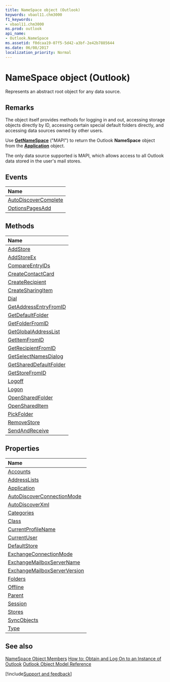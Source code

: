 ```yaml
---
title: NameSpace object (Outlook)
keywords: vbaol11.chm3000
f1_keywords:
- vbaol11.chm3000
ms.prod: outlook
api_name:
- Outlook.NameSpace
ms.assetid: f0dcaa19-07f5-5d42-a3bf-2e42b7885644
ms.date: 06/08/2017
localization_priority: Normal
---
```



# NameSpace object (Outlook)

Represents an abstract root object for any data source.


## Remarks

The object itself provides methods for logging in and out, accessing storage objects directly by ID, accessing certain special default folders directly, and accessing data sources owned by other users.

Use  **[GetNameSpace](Outlook.Application.GetNamespace.md)** ("MAPI") to return the Outlook **NameSpace** object from the **[Application](Outlook.Application.md)** object.

The only data source supported is MAPI, which allows access to all Outlook data stored in the user's mail stores.


## Events



|Name|
|:-----|
|[AutoDiscoverComplete](Outlook.NameSpace.AutoDiscoverComplete.md)|
|[OptionsPagesAdd](Outlook.NameSpace.OptionsPagesAdd.md)|

## Methods



|Name|
|:-----|
|[AddStore](Outlook.NameSpace.AddStore.md)|
|[AddStoreEx](Outlook.NameSpace.AddStoreEx.md)|
|[CompareEntryIDs](Outlook.NameSpace.CompareEntryIDs.md)|
|[CreateContactCard](Outlook.NameSpace.CreateContactCard.md)|
|[CreateRecipient](Outlook.NameSpace.CreateRecipient.md)|
|[CreateSharingItem](Outlook.NameSpace.CreateSharingItem.md)|
|[Dial](Outlook.NameSpace.Dial.md)|
|[GetAddressEntryFromID](Outlook.NameSpace.GetAddressEntryFromID.md)|
|[GetDefaultFolder](Outlook.NameSpace.GetDefaultFolder.md)|
|[GetFolderFromID](Outlook.NameSpace.GetFolderFromID.md)|
|[GetGlobalAddressList](Outlook.NameSpace.GetGlobalAddressList.md)|
|[GetItemFromID](Outlook.NameSpace.GetItemFromID.md)|
|[GetRecipientFromID](Outlook.NameSpace.GetRecipientFromID.md)|
|[GetSelectNamesDialog](Outlook.NameSpace.GetSelectNamesDialog.md)|
|[GetSharedDefaultFolder](Outlook.NameSpace.GetSharedDefaultFolder.md)|
|[GetStoreFromID](Outlook.NameSpace.GetStoreFromID.md)|
|[Logoff](Outlook.NameSpace.Logoff.md)|
|[Logon](Outlook.NameSpace.Logon.md)|
|[OpenSharedFolder](Outlook.NameSpace.OpenSharedFolder.md)|
|[OpenSharedItem](Outlook.NameSpace.OpenSharedItem.md)|
|[PickFolder](Outlook.NameSpace.PickFolder.md)|
|[RemoveStore](Outlook.NameSpace.RemoveStore.md)|
|[SendAndReceive](Outlook.NameSpace.SendAndReceive.md)|

## Properties



|Name|
|:-----|
|[Accounts](Outlook.NameSpace.Accounts.md)|
|[AddressLists](Outlook.NameSpace.AddressLists.md)|
|[Application](Outlook.NameSpace.Application.md)|
|[AutoDiscoverConnectionMode](Outlook.NameSpace.AutoDiscoverConnectionMode.md)|
|[AutoDiscoverXml](Outlook.NameSpace.AutoDiscoverXml.md)|
|[Categories](Outlook.NameSpace.Categories.md)|
|[Class](Outlook.NameSpace.Class.md)|
|[CurrentProfileName](Outlook.NameSpace.CurrentProfileName.md)|
|[CurrentUser](Outlook.NameSpace.CurrentUser.md)|
|[DefaultStore](Outlook.NameSpace.DefaultStore.md)|
|[ExchangeConnectionMode](Outlook.NameSpace.ExchangeConnectionMode.md)|
|[ExchangeMailboxServerName](Outlook.NameSpace.ExchangeMailboxServerName.md)|
|[ExchangeMailboxServerVersion](Outlook.NameSpace.ExchangeMailboxServerVersion.md)|
|[Folders](Outlook.NameSpace.Folders.md)|
|[Offline](Outlook.NameSpace.Offline.md)|
|[Parent](Outlook.NameSpace.Parent.md)|
|[Session](Outlook.NameSpace.Session.md)|
|[Stores](Outlook.NameSpace.Stores.md)|
|[SyncObjects](Outlook.NameSpace.SyncObjects.md)|
|[Type](Outlook.NameSpace.Type.md)|

## See also


[NameSpace Object Members](overview/Outlook.md)
[How to: Obtain and Log On to an Instance of Outlook](../outlook/How-to/Security/obtain-and-log-on-to-an-instance-of-outlook.md)
[Outlook Object Model Reference](overview/Outlook/object-model.md)

[!include[Support and feedback](~/includes/feedback-boilerplate.md)]
